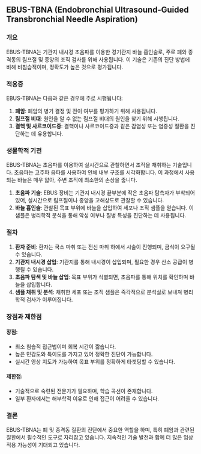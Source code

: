 

## EBUS-TBNA (Endobronchial Ultrasound-Guided Transbronchial Needle Aspiration)

### 개요
EBUS-TBNA는 기관지 내시경 초음파를 이용한 경기관지 바늘 흡인술로, 주로 폐와 종격동의 림프절 및 종양의 조직 검사를 위해 사용됩니다. 이 기술은 기존의 진단 방법에 비해 비침습적이며, 정확도가 높은 것으로 평가됩니다.

### 적응증
EBUS-TBNA는 다음과 같은 경우에 주로 시행됩니다:

1. **폐암**: 폐암의 병기 결정 및 전이 여부를 평가하기 위해 사용됩니다.
2. **림프절 비대**: 원인을 알 수 없는 림프절 비대의 원인을 찾기 위해 시행됩니다.
3. **결핵 및 사르코이드증**: 결핵이나 사르코이드증과 같은 감염성 또는 염증성 질환을 진단하는 데 유용합니다.

### 생물학적 기전
EBUS-TBNA는 초음파를 이용하여 실시간으로 관찰하면서 조직을 채취하는 기술입니다. 초음파는 고주파 음파를 사용하여 인체 내부 구조를 시각화합니다. 이 과정에서 사용되는 바늘은 매우 얇아, 주변 조직에 최소한의 손상을 줍니다.

1. **초음파 기술**: EBUS 장비는 기관지 내시경 끝부분에 작은 초음파 탐촉자가 부착되어 있어, 실시간으로 림프절이나 종양을 고해상도로 관찰할 수 있습니다.
2. **바늘 흡인술**: 관찰된 목표 부위에 바늘을 삽입하여 세포나 조직 샘플을 얻습니다. 이 샘플은 병리학적 분석을 통해 악성 여부나 질병 특성을 진단하는 데 사용됩니다.

### 절차
1. **환자 준비**: 환자는 국소 마취 또는 전신 마취 하에서 시술이 진행되며, 금식이 요구될 수 있습니다.
2. **기관지 내시경 삽입**: 기관지를 통해 내시경이 삽입되며, 필요한 경우 산소 공급이 병행될 수 있습니다.
3. **초음파 탐색 및 바늘 삽입**: 목표 부위가 식별되면, 초음파를 통해 위치를 확인하며 바늘을 삽입합니다.
4. **샘플 채취 및 분석**: 채취한 세포 또는 조직 샘플은 즉각적으로 분석실로 보내져 병리학적 검사가 이루어집니다.

### 장점과 제한점
#### 장점:
- 최소 침습적 접근법이며 회복 시간이 짧습니다.
- 높은 민감도와 특이도를 가지고 있어 정확한 진단이 가능합니다.
- 실시간 영상 지도가 가능하여 목표 부위를 정확하게 타겟팅할 수 있습니다.

#### 제한점:
- 기술적으로 숙련된 전문가가 필요하며, 학습 곡선이 존재합니다.
- 일부 환자에서는 해부학적 이유로 인해 접근이 어려울 수 있습니다.

### 결론
EBUS-TBNA는 폐 및 종격동 질환의 진단에서 중요한 역할을 하며, 특히 폐암과 관련된 질환에서 필수적인 도구로 자리잡고 있습니다. 지속적인 기술 발전과 함께 더 많은 임상 적용 가능성이 기대되고 있습니다.
